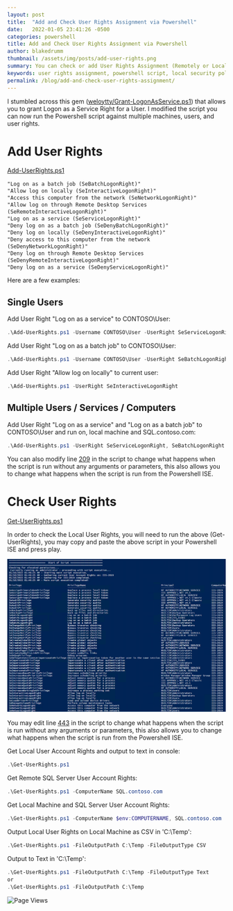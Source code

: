 ```yaml
---
layout: post
title:  "Add and Check User Rights Assignment via Powershell"
date:   2022-01-05 23:41:26 -0500
categories: powershell
title: Add and Check User Rights Assignment via Powershell
author: blakedrumm
thumbnail: /assets/img/posts/add-user-rights.png
summary: You can check or add User Rights Assignment (Remotely or Locally) with the following Powershell scripts.
keywords: user rights assignment, powershell script, local security policy, secpol.msc, assign user rights via powershell, change user rights via powershell
permalink: /blog/add-and-check-user-rights-assignment/
---
```


 I stumbled across this gem ([weloytty/Grant-LogonAsService.ps1](https://github.com/weloytty/QuirkyPSFunctions/blob/master/Source/Users/Grant-LogOnAsService.ps1)) that allows you to grant Logon as a Service Right for a User. I modified the script you can now run the Powershell script against multiple machines, users, and user rights.
 
# Add User Rights
[Add-UserRights.ps1](https://github.com/blakedrumm/SCOM-Scripts-and-SQL/blob/master/Powershell/Add-UserRights.ps1)

```
"Log on as a batch job (SeBatchLogonRight)"
"Allow log on locally (SeInteractiveLogonRight)"
"Access this computer from the network (SeNetworkLogonRight)"
"Allow log on through Remote Desktop Services (SeRemoteInteractiveLogonRight)"
"Log on as a service (SeServiceLogonRight)"
"Deny log on as a batch job (SeDenyBatchLogonRight)"
"Deny log on locally (SeDenyInteractiveLogonRight)"
"Deny access to this computer from the network (SeDenyNetworkLogonRight)"
"Deny log on through Remote Desktop Services (SeDenyRemoteInteractiveLogonRight)"
"Deny log on as a service (SeDenyServiceLogonRight)"
```

Here are a few examples:
## Single Users
Add User Right "Log on as a service" to CONTOSO\User:
```powershell
.\Add-UserRights.ps1 -Username CONTOSO\User -UserRight SeServiceLogonRight
```

Add User Right "Log on as a batch job" to CONTOSO\User:
```powershell
.\Add-UserRights.ps1 -Username CONTOSO\User -UserRight SeBatchLogonRight
```

Add User Right "Allow log on locally" to current user:
```powershell
.\Add-UserRights.ps1 -UserRight SeInteractiveLogonRight
```

## Multiple Users / Services / Computers
Add User Right "Log on as a service" and "Log on as a batch job" to CONTOSO\User and run on, local machine and SQL.contoso.com:
```powershell
.\Add-UserRights.ps1 -UserRight SeServiceLogonRight, SeBatchLogonRight -ComputerName $env:COMPUTERNAME, SQL.contoso.com -UserName CONTOSO\User1, CONTOSO\User2
```
	
You can also modify line [209](https://github.com/blakedrumm/SCOM-Scripts-and-SQL/blob/master/Powershell/General%20Functions/Add-UserRights.ps1#L209) in the script to change what happens when the script is run without any arguments or parameters, this also allows you to change what happens when the script is run from the Powershell ISE.

# Check User Rights
[Get-UserRights.ps1](https://github.com/blakedrumm/SCOM-Scripts-and-SQL/blob/master/Powershell/General%20Functions/Get-UserRights.ps1)

In order to check the Local User Rights, you will need to run the above (Get-UserRights), you may copy and paste the above script in your Powershell ISE and press play.

![UserAccountsRights](/assets/img/posts/get-user-right.png)

You may edit line [443](https://github.com/blakedrumm/SCOM-Scripts-and-SQL/blob/master/Powershell/General%20Functions/Get-UserRights.ps1#L444) in the script to change what happens when the script is run without any arguments or parameters, this also allows you to change what happens when the script is run from the Powershell ISE.

Get Local User Account Rights and output to text in console:
```powershell
.\Get-UserRights.ps1
```

Get Remote SQL Server User Account Rights:
```powershell
.\Get-UserRights.ps1 -ComputerName SQL.contoso.com
```

Get Local Machine and SQL Server User Account Rights:
```powershell
.\Get-UserRights.ps1 -ComputerName $env:COMPUTERNAME, SQL.contoso.com
```

Output Local User Rights on Local Machine as CSV in 'C:\Temp':
```powershell
.\Get-UserRights.ps1 -FileOutputPath C:\Temp -FileOutputType CSV
```

Output to Text in 'C:\Temp':
```powershell
.\Get-UserRights.ps1 -FileOutputPath C:\Temp -FileOutputType Text
or
.\Get-UserRights.ps1 -FileOutputPath C:\Temp
```

![Page Views](https://counter.blakedrumm.com/count/tag.svg?url=blakedrumm.com/blog/add-and-check-user-rights-assignment)

<!--
Having trouble with Pages? Check out our [documentation](https://docs.github.com/categories/github-pages-basics/) or [contact support](https://support.github.com/contact) and we’ll help you sort it out.
-->
